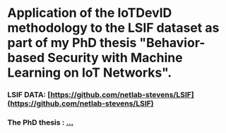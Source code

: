 # Application of the IoTDevID methodology to the LSIF dataset as part of my PhD thesis "Behavior-based Security with Machine Learning on IoT Networks". 

### LSIF DATA: [https://github.com/netlab-stevens/LSIF](https://github.com/netlab-stevens/LSIF)
### The PhD thesis  : [...](...)
